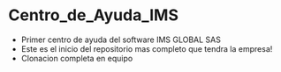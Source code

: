 # Centro_de_Ayuda_IMS

- Primer centro de ayuda del software IMS GLOBAL SAS
- Este es el inicio del repositorio mas completo que tendra la empresa!
- Clonacion completa en equipo